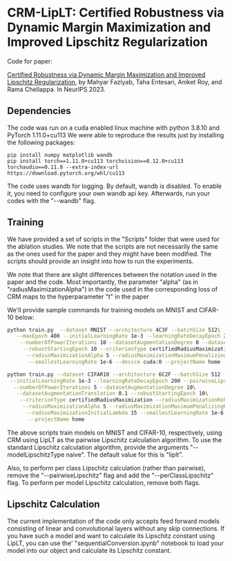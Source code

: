# CRM-LipLT: Certified Robustness via Dynamic Margin Maximization and Improved Lipschitz Regularization
Code for paper:

[Certified Robustness via Dynamic Margin Maximization and Improved Lipschitz Regularization](https://arxiv.org/abs/2310.00116),
by Mahyar Fazlyab, Taha Entesari, Aniket Roy, and Rama Chellappa. In NeurIPS 2023.

## Dependencies
The code was run on a cuda enabled linux machine with python 3.8.10 and PyTorch 1.11.0+cu113
We were able to reproduce the results just by installing the following packages:
```
pip install numpy matplotlib wandb
pip install torch==1.11.0+cu113 torchvision==0.12.0+cu113 torchaudio==0.11.0 --extra-index-url https://download.pytorch.org/whl/cu113
```
The code uses wandb for logging. By default, wandb is disabled.
To enable it, you need to configure your own wandb api key. Afterwards, run your codes with the "--wandb" flag.

## Training
We have provided a set of scripts in the "Scripts" folder that were used for the ablation studies.
We note that the scripts are not necessarily the same as the ones used for the paper and they might have been modified.
The scripts should provide an insight into how to run the experiments.

We note that there are slight differences between the notation used in the paper and the code.
Most importantly, the parameter "alpha" (as in "radiusMaximizationAlpha") in the code used in the corresponding loss of CRM maps 
to the hyperparameter "t" in the paper 


We'll provide sample commands for training models on MNIST and CIFAR-10 below:
```bash
python train.py  --dataset MNIST --architecture 4C3F --batchSize 512\
   --maxEpoch 400 --initialLearningRate 1e-3 --learningRateDecayEpoch 25 --pairwiseLipschitz\
    --numberOfPowerIterations 10 --datasetAugmentationDegree 0 --datasetAugmentationTranslation 0. --test_eps 1.58\
     --robustStartingEpoch 10 --criterionType certifiedRadiusMaximization --radiusMaximizationRobustLossType softMax\
      --radiusMaximizationAlpha 5 --radiusMaximizationMaximumPenalizingRadius 2.2 --radiusMaximizationInitialLambda 30\
       --smallestLearningRate 1e-6 --device cuda:0 --projectName home
```

```bash
python train.py --dataset CIFAR10 --architecture 6C2F --batchSize 512 --maxEpoch 400\
 --initialLearningRate 1e-3 --learningRateDecayEpoch 200 --pairwiseLipschitz\
  --numberOfPowerIterations 5 --datasetAugmentationDegree 10\
   --datasetAugmentationTranslation 0.1 --robustStartingEpoch 10\
    --criterionType certifiedRadiusMaximization --radiusMaximizationRobustLossType softMax\
     --radiusMaximizationAlpha 5 --radiusMaximizationMaximumPenalizingRadius 0.2\
      --radiusMaximizationInitialLambda 15 --smallestLearningRate 1e-6 --device cuda:0\
       --projectName home
```

The above scripts train models on MNIST and CIFAR-10, respectively,
using CRM using LipLT as the pairwise Lipschitz calculation algorithm.
To use the standard Lipschitz calculation algorithm, provide the arguments "--modelLipschitzType naive".
The default value for this is "liplt".

Also, to perform per class Lipschitz calculation (rather than pairwise), remove the "--pairwiseLipschitz" flag
and add the "--perClassLipschitz" flag.
To perform per model Lipschitz calculation, remove both flags.

## Lipschitz Calculation
The current implementation of the code only accepts feed forward models consisting of
linear and convolutional layers without any skip connections.
If you have such a model and want to calculate its Lipschitz constant using LipLT, you can use the'
"sequentialConversion.ipynb" notebook to load your model into our object and calculate its Lipschitz constant. 
